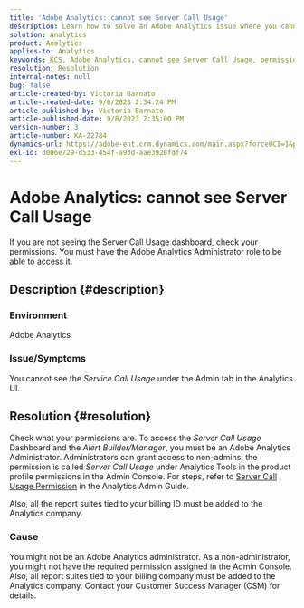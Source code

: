 ```yaml
---
title: 'Adobe Analytics: cannot see Server Call Usage'
description: Learn how to solve an Adobe Analytics issue where you cannot see Server Call Usage. Check your permissions.
solution: Analytics
product: Analytics
applies-to: Analytics
keywords: KCS, Adobe Analytics, cannot see Server Call Usage, permissions
resolution: Resolution
internal-notes: null
bug: false
article-created-by: Victoria Barnato
article-created-date: 9/8/2023 2:34:24 PM
article-published-by: Victoria Barnato
article-published-date: 9/8/2023 2:35:00 PM
version-number: 3
article-number: KA-22784
dynamics-url: https://adobe-ent.crm.dynamics.com/main.aspx?forceUCI=1&pagetype=entityrecord&etn=knowledgearticle&id=4532a7c9-544e-ee11-be6e-6045bd006c82
exl-id: d006e729-d533-454f-a93d-aae3928fdf74
---
```

# Adobe Analytics: cannot see Server Call Usage


If you are not seeing the Server Call Usage dashboard, check your permissions. You must have the Adobe Analytics Administrator role to be able to access it.

## Description {#description}


### Environment

Adobe Analytics

### Issue/Symptoms

You cannot see the *Service Call Usage* under the Admin tab in the Analytics UI.


## Resolution {#resolution}


Check what your permissions are. To access the *Server Call Usage* Dashboard and the *Alert Builder/Manager*, you must be an Adobe Analytics Administrator. Administrators can grant access to non-admins: the permission is called *Server Call Usage* under Analytics Tools in the product profile permissions in the Admin Console. For steps, refer to [Server Call Usage Permission](https://experienceleague.adobe.com/docs/analytics/admin/admin-tools/server-call-usage/overage-overview.html?lang=en#section_FCC58EB635954A32990D4E67B52B4369) in the Analytics Admin Guide.

Also, all the report suites tied to your billing ID must be added to the Analytics company.

### Cause

You might not be an Adobe Analytics administrator. As a non-administrator, you might not have the required permission assigned in the Admin Console. Also, all report suites tied to your billing company must be added to the Analytics company. Contact your Customer Success Manager (CSM) for details.
